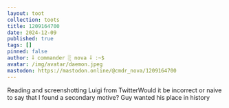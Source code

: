 ```yaml
---
layout: toot
collection: toots
title: 1209164700
date: 2024-12-09
published: true
tags: []
pinned: false
author: ⸸ commander ░ nova ⸸ :~$
avatar: /img/avatar/daemon.jpeg
mastodon: https://mastodon.online/@cmdr_nova/1209164700
---
```


Reading and screenshotting Luigi from TwitterWould it be incorrect or naive to say that I found a secondary motive? Guy wanted his place in history
